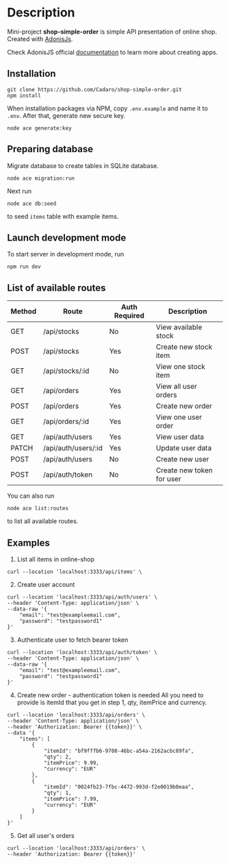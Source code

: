 # Description

Mini-project **shop-simple-order** is simple API presentation of online shop.
Created with [AdonisJs](https://adonisjs.com).

Check AdonisJS official [documentation](https://docs.adonisjs.com/guides/preface/introduction) to learn more about creating apps.

## Installation

```
git clone https://github.com/Cadaro/shop-simple-order.git
npm install
```

When installation packages via NPM, copy `.env.example` and name it to `.env`.
After that, generate new secure key.

```
node ace generate:key
```

## Preparing database

Migrate database to create tables in SQLite database.

```
node ace migration:run
```

Next run

```
node ace db:seed
```

to seed `items` table with example items.

## Launch development mode

To start server in development mode, run

```
npm run dev
```

## List of available routes

| Method | Route               | Auth Required | Description               |
| ------ | ------------------- | ------------- | ------------------------- |
| GET    | /api/stocks         | No            | View available stock      |
| POST   | /api/stocks         | Yes           | Create new stock item     |
| GET    | /api/stocks/:id     | No            | View one stock item       |
| GET    | /api/orders         | Yes           | View all user orders      |
| POST   | /api/orders         | Yes           | Create new order          |
| GET    | /api/orders/:id     | Yes           | View one user order       |
| GET    | /api/auth/users     | Yes           | View user data            |
| PATCH  | /api/auth/users/:id | Yes           | Update user data          |
| POST   | /api/auth/users     | No            | Create new user           |
| POST   | /api/auth/token     | No            | Create new token for user |

You can also run

```
node ace list:routes
```

to list all available routes.

## Examples

1. List all items in online-shop

```
curl --location 'localhost:3333/api/items' \
```

2. Create user account

```
curl --location 'localhost:3333/api/auth/users' \
--header 'Content-Type: application/json' \
--data-raw '{
    "email": "test@exampleemail.com",
    "password": "testpassword1"
}'
```

3. Authenticate user to fetch bearer token

```
curl --location 'localhost:3333/api/auth/token' \
--header 'Content-Type: application/json' \
--data-raw '{
    "email": "test@exampleemail.com",
    "password": "testpassword1"
}'
```

4. Create new order - authentication token is needed
   All you need to provide is itemId that you get in step 1, qty, itemPrice and currency.

```
curl --location 'localhost:3333/api/orders' \
--header 'Content-Type: application/json' \
--header 'Authorization: Bearer {{token}}' \
--data '{
    "items": [
        {
            "itemId": "bf9fffb6-9708-46bc-a54a-2162acbc89fa",
            "qty": 2,
            "itemPrice": 9.99,
            "currency": "EUR"
        },
        {
            "itemId": "0024fb23-7fbc-4472-993d-f2e0019b0eaa",
            "qty": 1,
            "itemPrice": 7.99,
            "currency": "EUR"
        }
    ]
}'
```

5. Get all user's orders

```
curl --location 'localhost:3333/api/orders' \
--header 'Authorization: Bearer {{token}}'
```
